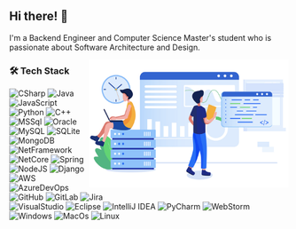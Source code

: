 ## Hi there! 👋

I'm a Backend Engineer and Computer Science Master's student who is passionate about Software Architecture and Design.

<img alt="Intro" src="https://raw.githubusercontent.com/alex-shmukler/alex-shmukler/master/info.png" align="right" width="360"/>

### 🛠 Tech Stack
![CSharp](https://img.shields.io/static/v1?message=C%23&logo=c-sharp&labelColor=5c5c5c&color=blue&logoColor=white&label=%20)
![Java](https://img.shields.io/static/v1?message=Java&logo=java&labelColor=5c5c5c&color=blue&logoColor=white&label=%20)
![JavaScript](https://img.shields.io/static/v1?message=JavaScript&logo=javascript&labelColor=5c5c5c&color=blue&logoColor=white&label=%20)
![Python](https://img.shields.io/static/v1?message=Python&logo=python&labelColor=5c5c5c&color=blue&logoColor=white&label=%20)
![C++](https://img.shields.io/static/v1?message=C%2B%2B&logo=C%2B%2B&labelColor=5c5c5c&color=blue&logoColor=white&label=%20)\
![MSSql](https://img.shields.io/static/v1?message=MSSQL&logo=microsoft-sql-server&labelColor=5c5c5c&color=yellow&logoColor=white&label=%20)
![Oracle](https://img.shields.io/static/v1?message=Oracle&logo=oracle&labelColor=5c5c5c&color=yellow&logoColor=white&label=%20)
![MySQL](https://img.shields.io/static/v1?message=MySQL&logo=mysql&labelColor=5c5c5c&color=yellow&logoColor=white&label=%20)
![SQLite](https://img.shields.io/static/v1?message=SQLite&logo=sqlite&labelColor=5c5c5c&color=yellow&logoColor=white&label=%20)
![MongoDB](https://img.shields.io/static/v1?message=MongeDB&logo=mongodb&labelColor=5c5c5c&color=yellow&logoColor=white&label=%20)\
![NetFramework](https://img.shields.io/static/v1?message=.Net%20Framework&logo=microsoft&labelColor=5c5c5c&color=green&logoColor=white&label=%20)
![NetCore](https://img.shields.io/static/v1?message=.Net%20Core&logo=microsoft&labelColor=5c5c5c&color=green&logoColor=white&label=%20)
![Spring](https://img.shields.io/static/v1?message=Spring&logo=spring&labelColor=5c5c5c&color=green&logoColor=white&label=%20)
![NodeJS](https://img.shields.io/static/v1?message=NodeJS&logo=node.js&labelColor=5c5c5c&color=green&logoColor=white&label=%20)
![Django](https://img.shields.io/static/v1?message=Django&logo=django&labelColor=5c5c5c&color=green&logoColor=white&label=%20)\
![AWS](https://img.shields.io/static/v1?message=AWS&logo=amazon%20aws&labelColor=5c5c5c&color=orange&logoColor=white&label=%20)
![AzureDevOps](https://img.shields.io/static/v1?message=Azure%20DevOps&logo=azure%20devops&labelColor=5c5c5c&color=orange&logoColor=white&label=%20)
![GitHub](https://img.shields.io/static/v1?message=GitHub&logo=github&labelColor=5c5c5c&color=orange&logoColor=white&label=%20)
![GitLab](https://img.shields.io/static/v1?message=GitLab&logo=gitlab&labelColor=5c5c5c&color=orange&logoColor=white&label=%20)
![Jira](https://img.shields.io/static/v1?message=Jira&logo=jira&labelColor=5c5c5c&color=orange&logoColor=white&label=%20)\
![VisualStudio](https://img.shields.io/static/v1?message=Visual%20Studio&logo=visual-studio&labelColor=5c5c5c&color=brightgreen&logoColor=white&label=%20)
![Eclipse](https://img.shields.io/static/v1?message=Eclipse&logo=Eclipse%20IDE&labelColor=5c5c5c&color=brightgreen&logoColor=white&label=%20)
![IntelliJ IDEA](https://img.shields.io/static/v1?message=IntelliJ%20IDEA&logo=IntelliJ%20IDEA&labelColor=5c5c5c&color=brightgreen&logoColor=white&label=%20)
![PyCharm](https://img.shields.io/static/v1?message=PyCharm&logo=PyCharm&labelColor=5c5c5c&color=brightgreen&logoColor=white&label=%20)
![WebStorm](https://img.shields.io/static/v1?message=WebStorm&logo=WebStorm&labelColor=5c5c5c&color=brightgreen&logoColor=white&label=%20)\
![Windows](https://img.shields.io/static/v1?message=Windows&logo=windows&labelColor=5c5c5c&color=red&logoColor=white&label=%20)
![MacOs](https://img.shields.io/static/v1?message=MacOS&logo=apple&labelColor=5c5c5c&color=red&logoColor=white&label=%20)
![Linux](https://img.shields.io/static/v1?message=Linux&logo=linux&labelColor=5c5c5c&color=red&logoColor=white&label=%20)
